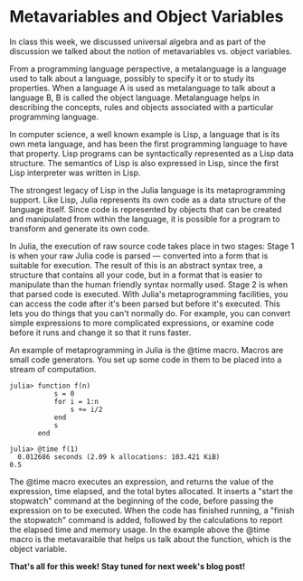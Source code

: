 # Metavariables and Object Variables
In class this week, we discussed universal algebra and as part of the discussion we talked about the notion of metavariables vs. object variables.

From a programming language perspective, a metalanguage is a language used to talk about a language, possibly to specify it or to study its properties.
When a language A is used as metalanguage to talk about a language B, B is called the object language.
Metalanguage helps in describing the concepts, rules and objects associated with a particular programming language.

In computer science, a well known example is Lisp, a language that is its own meta language, and has been the first programming language to have that property. Lisp programs can be syntactically represented as a Lisp data structure. The semantics of Lisp is also expressed in Lisp, since the first Lisp interpreter was written in Lisp.

The strongest legacy of Lisp in the Julia language is its metaprogramming support. Like Lisp, Julia represents its own code as a data structure of the language itself. Since code is represented by objects that can be created and manipulated from within the language, it is possible for a program to transform and generate its own code. 

In Julia, the execution of raw source code takes place in two stages:
Stage 1 is when your raw Julia code is parsed — converted into a form that is suitable for execution. The result of this is an abstract syntax tree, a structure that contains all your code, but in a format that is easier to manipulate than the human friendly syntax normally used. 
Stage 2 is when that parsed code is executed. 
With Julia's metaprogramming facilities, you can access the code after it's been parsed but before it's executed.
This lets you do things that you can't normally do. For example, you can convert simple expressions to more complicated expressions, or examine code before it runs and change it so that it runs faster.

An example of metaprogramming in Julia is the @time macro. Macros are small code generators. You set up some code in them to be placed into a stream of computation.

```
julia> function f(n)
           s = 0
           for i = 1:n
               s += i/2
           end
           s
       end

julia> @time f(1)
  0.012686 seconds (2.09 k allocations: 103.421 KiB)
0.5
```
The @time macro executes an expression, and returns the value of the expression, time elapsed, and the total bytes allocated.
It inserts a "start the stopwatch" command at the beginning of the code, before passing the expression on to be executed. When the code has finished running, a "finish the stopwatch" command is added, followed by the calculations to report the elapsed time and memory usage. 
In the example above the @time macro is the metavaraible that helps us talk about the function, which is the object variable.

**That's all for this week! Stay tuned for next week's blog post!**
